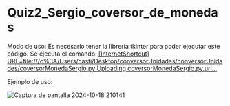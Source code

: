 # Quiz2_Sergio_coversor_de_monedas


Modo de uso:
Es necesario tener la librería tkinter para poder ejecutar este código.
Se ejecuta el comando: [[InternetShortcut]
URL=file:///c%3A/Users/casti/Desktop/conversorUnidades/conversorUnidades/coversorMonedaSergio.py
Uploading coversorMonedaSergio.py.url…]()


Ejemplo de uso:



![Captura de pantalla 2024-10-18 210141](https://github.com/user-attachments/assets/0d2f7284-bb35-42db-b712-68ff6e918052)
